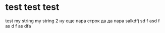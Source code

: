 test test test
====

test
my string 
my string 2
ну еще пара строк
да да пара
salkdfj sd
f asd
f as
d f
as dfa 
